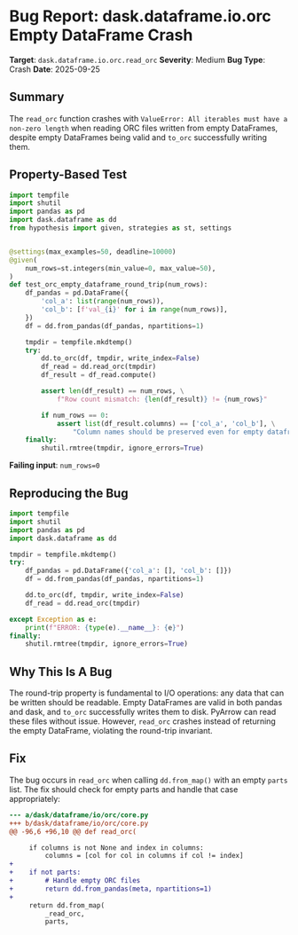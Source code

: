 # Bug Report: dask.dataframe.io.orc Empty DataFrame Crash

**Target**: `dask.dataframe.io.orc.read_orc`
**Severity**: Medium
**Bug Type**: Crash
**Date**: 2025-09-25

## Summary

The `read_orc` function crashes with `ValueError: All iterables must have a non-zero length` when reading ORC files written from empty DataFrames, despite empty DataFrames being valid and `to_orc` successfully writing them.

## Property-Based Test

```python
import tempfile
import shutil
import pandas as pd
import dask.dataframe as dd
from hypothesis import given, strategies as st, settings


@settings(max_examples=50, deadline=10000)
@given(
    num_rows=st.integers(min_value=0, max_value=50),
)
def test_orc_empty_dataframe_round_trip(num_rows):
    df_pandas = pd.DataFrame({
        'col_a': list(range(num_rows)),
        'col_b': [f'val_{i}' for i in range(num_rows)],
    })
    df = dd.from_pandas(df_pandas, npartitions=1)

    tmpdir = tempfile.mkdtemp()
    try:
        dd.to_orc(df, tmpdir, write_index=False)
        df_read = dd.read_orc(tmpdir)
        df_result = df_read.compute()

        assert len(df_result) == num_rows, \
            f"Row count mismatch: {len(df_result)} != {num_rows}"

        if num_rows == 0:
            assert list(df_result.columns) == ['col_a', 'col_b'], \
                "Column names should be preserved even for empty dataframes"
    finally:
        shutil.rmtree(tmpdir, ignore_errors=True)
```

**Failing input**: `num_rows=0`

## Reproducing the Bug

```python
import tempfile
import shutil
import pandas as pd
import dask.dataframe as dd

tmpdir = tempfile.mkdtemp()
try:
    df_pandas = pd.DataFrame({'col_a': [], 'col_b': []})
    df = dd.from_pandas(df_pandas, npartitions=1)

    dd.to_orc(df, tmpdir, write_index=False)
    df_read = dd.read_orc(tmpdir)

except Exception as e:
    print(f"ERROR: {type(e).__name__}: {e}")
finally:
    shutil.rmtree(tmpdir, ignore_errors=True)
```

## Why This Is A Bug

The round-trip property is fundamental to I/O operations: any data that can be written should be readable. Empty DataFrames are valid in both pandas and dask, and `to_orc` successfully writes them to disk. PyArrow can read these files without issue. However, `read_orc` crashes instead of returning the empty DataFrame, violating the round-trip invariant.

## Fix

The bug occurs in `read_orc` when calling `dd.from_map()` with an empty `parts` list. The fix should check for empty parts and handle that case appropriately:

```diff
--- a/dask/dataframe/io/orc/core.py
+++ b/dask/dataframe/io/orc/core.py
@@ -96,6 +96,10 @@ def read_orc(

     if columns is not None and index in columns:
         columns = [col for col in columns if col != index]
+
+    if not parts:
+        # Handle empty ORC files
+        return dd.from_pandas(meta, npartitions=1)
+
     return dd.from_map(
         _read_orc,
         parts,
```